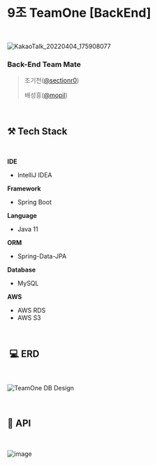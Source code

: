 # 9조 TeamOne [BackEnd]
<br/>


![KakaoTalk_20220404_175908077](https://user-images.githubusercontent.com/55054505/175649994-1dfd96c2-9d48-4c60-8905-af52b3745f71.png)

### Back-End Team Mate
> 
> 조기천([@sectionr0](https://github.com/sectionr0))
>
> 배성흥([@mopil](https://github.com/mopil))
> 

<br/>

## **⚒️ Tech Stack**

<br/>

**IDE**

- IntelliJ IDEA

**Framework**

- Spring Boot

**Language**

- Java 11

**ORM**

- Spring-Data-JPA

**Database**

- MySQL

**AWS**

- AWS RDS
- AWS S3

<br/>

##  **💻 ERD**

<br/>

![TeamOne DB Design](https://user-images.githubusercontent.com/55054505/175647819-c7d3c3e0-21e4-4361-ba74-e32ae318c343.png)

<br/>

## **📕 API**

<br/>

![image](https://user-images.githubusercontent.com/55054505/175647306-b2be924f-65d4-44a7-bb62-40e423db9c93.png)

